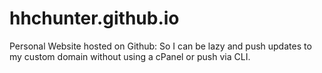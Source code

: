 # hhchunter.github.io
Personal Website hosted on Github: 
  So I can be lazy and push updates to my custom domain without using a cPanel or push via CLI.
